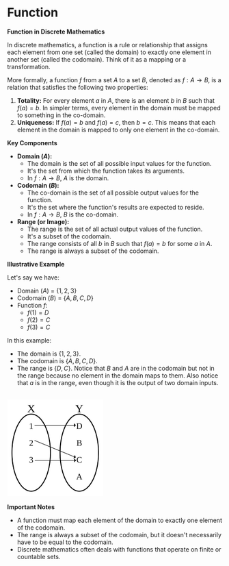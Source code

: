 # Function
**Function in Discrete Mathematics**

In discrete mathematics, a function is a rule or relationship that assigns each element from one set (called the domain) to exactly one element in another set (called the codomain). Think of it as a mapping or a transformation.

More formally, a function $f$ from a set $A$ to a set $B$, denoted as $f: A \to B$, is a relation that satisfies the following two properties:

1.  **Totality:** For every element $a$ in $A$, there is an element $b$ in $B$ such that $f(a) = b$. In simpler terms, every element in the domain must be mapped to something in the co-domain.
2.  **Uniqueness:** If $f(a) = b$ and $f(a) = c$, then $b = c$. This means that each element in the domain is mapped to only one element in the co-domain.

**Key Components**

* **Domain ($A$):**
    * The domain is the set of all possible input values for the function.
    * It's the set from which the function takes its arguments.
    * In $f: A → B$, $A$ is the domain.
* **Codomain ($B$):**
    * The co-domain is the set of all possible output values for the function.
    * It's the set where the function's results are expected to reside.
    * In $f: A → B$, $B$ is the co-domain.
* **Range (or Image):**
    * The range is the set of all actual output values of the function.
    * It's a subset of the codomain.
    * The range consists of all $b$ in $B$ such that $f(a) = b$ for some $a$ in $A$.
    * The range is always a subset of the codomain.

**Illustrative Example**

Let's say we have:

* Domain ($A$) = $\{1, 2, 3\}$
* Codomain ($B$) = $\{A, B, C, D\}$
* Function $f$:
    * $f(1) = D$
    * $f(2) = C$
    * $f(3) = C$

In this example:

* The domain is $\{1, 2, 3\}$.
* The codomain is $\{A, B, C, D\}$.
* The range is $\{D, C\}$. Notice that $B$ and $A$ are in the codomain but not in the range because no element in the domain maps to them. Also notice that $a$ is in the range, even though it is the output of two domain inputs.
<br>
<img src="function.png">

**Important Notes**

* A function must map each element of the domain to exactly one element of the codomain.
* The range is always a subset of the codomain, but it doesn't necessarily have to be equal to the codomain.
* Discrete mathematics often deals with functions that operate on finite or countable sets.